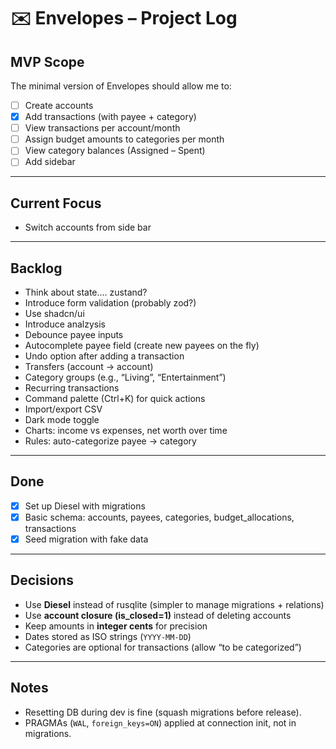 # ✉️ Envelopes – Project Log

## MVP Scope

The minimal version of Envelopes should allow me to:

- [ ] Create accounts
- [x] Add transactions (with payee + category)
- [ ] View transactions per account/month
- [ ] Assign budget amounts to categories per month
- [ ] View category balances (Assigned – Spent)
- [ ] Add sidebar

---

## Current Focus

- Switch accounts from side bar

---

## Backlog

- Think about state.... zustand?
- Introduce form validation (probably zod?)
- Use shadcn/ui
- Introduce analzysis
- Debounce payee inputs
- Autocomplete payee field (create new payees on the fly)
- Undo option after adding a transaction
- Transfers (account → account)
- Category groups (e.g., “Living”, “Entertainment”)
- Recurring transactions
- Command palette (Ctrl+K) for quick actions
- Import/export CSV
- Dark mode toggle
- Charts: income vs expenses, net worth over time
- Rules: auto-categorize payee → category

---

## Done

- [x] Set up Diesel with migrations  
- [x] Basic schema: accounts, payees, categories, budget_allocations, transactions  
- [x] Seed migration with fake data

---

## Decisions

- Use **Diesel** instead of rusqlite (simpler to manage migrations + relations)
- Use **account closure (is_closed=1)** instead of deleting accounts
- Keep amounts in **integer cents** for precision
- Dates stored as ISO strings (`YYYY-MM-DD`)
- Categories are optional for transactions (allow “to be categorized”)

---

## Notes

- Resetting DB during dev is fine (squash migrations before release).
- PRAGMAs (`WAL`, `foreign_keys=ON`) applied at connection init, not in migrations.